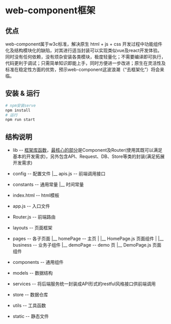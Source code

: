 # web-component框架


## 优点

web-component属于w3c标准，解决原生 html + js + css 开发过程中功能组件化及结构模块化的缺陷，对其进行适当封装可以实现类似vue及react开发体验。同时没有任何依赖，没有烦杂安装各类模块，极度轻量化；不需要编译即可执行，代码更利于调试；只需简单知识即能上手，同时方便进一步改进；原生在灵活性及标准在稳定性方面的优势，预示web-component这波浪潮（“去框架化”）将会来临。


## 安装 & 运行

```sh
# npm安装serve
npm install
# 运行
npm run start
```


## 结构说明


- lib -- [框架库函数](./lib/framework/index.js)，[最核心的部分](./lib/framework/index.mjs)是Component及Router(使用其既可以满足基本的开发需求)，另外包含API、Request、DB、Store等类的封装(满足拓展开发需求)


- config -- 配置文件
    |__ apis.js -- 前端调用接口

- constants -- 通用常量
    |__ 时间常量

- index.html -- html模板

- app.js -- 入口文件

- Router.js -- 前端路由

- layouts -- 页面框架

- pages -- 各子页面
    |__ homePage -- 主页
    |     |__ HomePage.js 页面组件
    |     |__ business -- 业务子组件
    |__ demoPage -- demo 页
          |__ DemoPage.js 页面组件

- components -- 通用组件

- models -- 数据结构

- services -- 将后端服务统一封装成API形式的restful风格接口供前端调用

- store -- 数据仓库

- utils -- 工具函数

- static -- 静态文件

